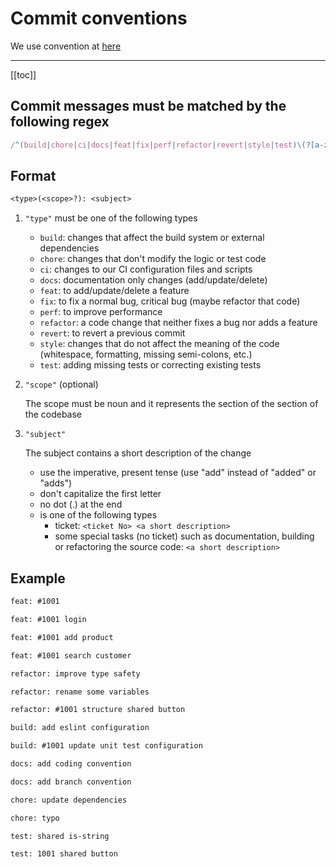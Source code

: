 # Commit conventions

We use convention at [here](https://www.conventionalcommits.org/en/v1.0.0/)

---

[[toc]]

## Commit messages must be matched by the following regex

```js
/^(build|chore|ci|docs|feat|fix|perf|refactor|revert|style|test)\(?[a-zA-Z0-9-]{0,20}\)?:\s[a-zA-Z0-9-_#\/\s]{1,49}[a-zA-Z0-9]$/;
```

## Format

```txt
<type>(<scope>?): <subject>
```

1. `"type"` must be one of the following types
   - `build`: changes that affect the build system or external dependencies
   - `chore`: changes that don't modify the logic or test code
   - `ci`: changes to our CI configuration files and scripts
   - `docs`: documentation only changes (add/update/delete)
   - `feat`: to add/update/delete a feature
   - `fix`: to fix a normal bug, critical bug (maybe refactor that code)
   - `perf`: to improve performance
   - `refactor`: a code change that neither fixes a bug nor adds a feature
   - `revert`: to revert a previous commit
   - `style`: changes that do not affect the meaning of the code (whitespace, formatting, missing semi-colons, etc.)
   - `test`: adding missing tests or correcting existing tests

2. `"scope"` (optional)

   The scope must be noun and it represents the section of the section of the codebase

3. `"subject"`

   The subject contains a short description of the change
   - use the imperative, present tense (use "add" instead of "added" or "adds")
   - don't capitalize the first letter
   - no dot (.) at the end
   - is one of the following types
     - ticket: `<ticket No> <a short description>`
     - some special tasks (no ticket) such as documentation, building or refactoring the source code: `<a short description>`

## Example

```txt
feat: #1001

feat: #1001 login

feat: #1001 add product

feat: #1001 search customer
```

```txt
refactor: improve type safety

refactor: rename some variables

refactor: #1001 structure shared button
```

```txt
build: add eslint configuration

build: #1001 update unit test configuration
```

```txt
docs: add coding convention

docs: add branch convention
```

```txt
chore: update dependencies

chore: typo
```

```txt
test: shared is-string

test: 1001 shared button
```
